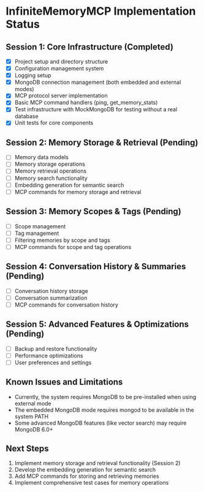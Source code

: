 # InfiniteMemoryMCP Implementation Status

## Session 1: Core Infrastructure (Completed)

- [x] Project setup and directory structure
- [x] Configuration management system
- [x] Logging setup
- [x] MongoDB connection management (both embedded and external modes)
- [x] MCP protocol server implementation
- [x] Basic MCP command handlers (ping, get_memory_stats)
- [x] Test infrastructure with MockMongoDB for testing without a real database
- [x] Unit tests for core components

## Session 2: Memory Storage & Retrieval (Pending)

- [ ] Memory data models
- [ ] Memory storage operations
- [ ] Memory retrieval operations
- [ ] Memory search functionality
- [ ] Embedding generation for semantic search
- [ ] MCP commands for memory storage and retrieval

## Session 3: Memory Scopes & Tags (Pending)

- [ ] Scope management
- [ ] Tag management
- [ ] Filtering memories by scope and tags
- [ ] MCP commands for scope and tag operations

## Session 4: Conversation History & Summaries (Pending)

- [ ] Conversation history storage
- [ ] Conversation summarization
- [ ] MCP commands for conversation history

## Session 5: Advanced Features & Optimizations (Pending)

- [ ] Backup and restore functionality
- [ ] Performance optimizations
- [ ] User preferences and settings

## Known Issues and Limitations

- Currently, the system requires MongoDB to be pre-installed when using external mode
- The embedded MongoDB mode requires mongod to be available in the system PATH
- Some advanced MongoDB features (like vector search) may require MongoDB 6.0+

## Next Steps

1. Implement memory storage and retrieval functionality (Session 2)
2. Develop the embedding generation for semantic search
3. Add MCP commands for storing and retrieving memories
4. Implement comprehensive test cases for memory operations 